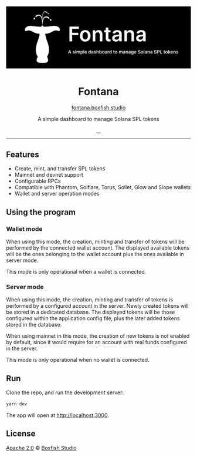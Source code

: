 <h1 align="center">
  <br>
  <a href="https://boxfish.studio"><img src="doc/img/gh-splash.png" title="Fontana. By Boxfish Studio"></a>
</h1>

<h1 align="center">Fontana</h1>

<p align="center">
<a href="https://fontana.boxfish.studio/">fontana.boxfish.studio</a>
</p>

<p align="center">A simple dashboard to manage Solana SPL tokens</p>


<p align="center">
  <a aria-label="build status" href="https://github.com/boxfish-studio/fontana/actions/workflows/deploy_prod.yaml">
    <img alt="" src="https://github.com/boxfish-studio/fontana/actions/workflows/deploy_prod.yaml/badge.svg">
  </a>
  <a aria-label="contributors graph" href="https://github.com/boxfish-studio/fontana/graphs/contributors">
    <img alt="" src="https://img.shields.io/github/contributors/boxfish-studio/fontana.svg">
  </a>
  <a aria-label="last commit" href="https://github.com/boxfish-studio/fontana/commits/main">
    <img alt="" src="https://img.shields.io/github/last-commit/boxfish-studio/fontana.svg">
  </a>
  <a aria-label="license" href="https://github.com/boxfish-studio/fontana/blob/main/LICENSE">
    <img src="https://img.shields.io/github/license/boxfish-studio/fontana.svg" alt="">
  </a>
</p>

---

## Features

- Create, mint, and transfer SPL tokens
- Mainnet and devnet support
- Configurable RPCs
- Compatible with Phantom, Solflare, Torus, Sollet, Glow and Slope wallets
- Wallet and server operation modes


## Using the program

### Wallet mode

When using this mode, the creation, minting and transfer of tokens will be performed by the connected wallet account.
The displayed available tokens will be the ones belonging to the wallet account plus the ones available in server mode.

This mode is only operational when a wallet is connected.

### Server mode

When using this mode, the creation, minting and transfer of tokens is performed by a configured account in the server.
Newly created tokens will be stored in a dedicated database. The displayed tokens will be those configured within the application config file, plus the later added tokens stored in the database.

When using mainnet in this mode, the creation of new tokens is not enabled by default, since it would require for an account with real funds configured in the server.

This mode is only operational when no wallet is connected.


## Run

Clone the repo, and run the development server:

```bash
yarn dev 
```

The app will open at [http://localhost:3000](http://localhost:3000).

## License

[Apache 2.0](./LICENSE) &copy; [Boxfish Studio]


[Boxfish Studio]: https://boxfish.studio

